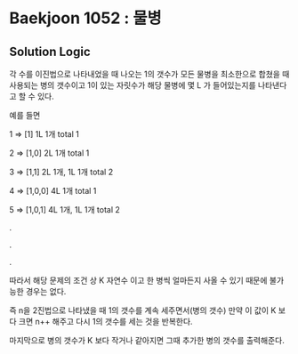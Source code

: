 # Baekjoon 1052 : 물병

## Solution Logic

각 수를 이진법으로 나타내었을 때 나오는 1의 갯수가 모든 물병을 최소한으로 합쳤을 때 사용되는 병의 갯수이고 1이 있는 자릿수가 해당 물병에 몇 L 가 들어있는지를 나타낸다고 할 수 있다.

예를 들면

1 => [1] 1L 1개 total 1

2 => [1,0] 2L 1개 total 1

3 => [1,1] 2L 1개, 1L 1개 total 2

4 => [1,0,0] 4L 1개 total 1

5 => [1,0,1] 4L 1개, 1L 1개 total 2

.

.

.

따라서 해당 문제의 조건 상 K 자연수 이고 한 병씩 얼마든지 사올 수 있기 때문에 불가능한 경우는 없다.

즉 n을 2진법으로 나타냈을 때 1의 갯수를 계속 세주면서(병의 갯수) 만약 이 값이 K 보다 크면 n++ 해주고 다시 1의 갯수를 세는 것을 반복한다.

마지막으로 병의 갯수가 K 보다 작거나 같아지면 그때 추가한 병의 갯수를 출력해준다.
